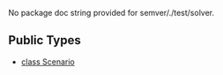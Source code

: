 No package doc string provided for semver/./test/solver.

## Public Types

* [class Scenario](semver-.-test-solver-Scenario.md)
